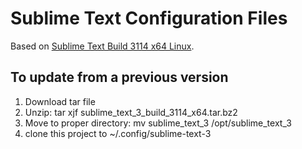 # Sublime Text Configuration Files

Based on [Sublime Text Build 3114 x64 Linux](https://www.sublimetext.com/3).

## To update from a previous version
1. Download tar file
2. Unzip: tar xjf sublime_text_3_build_3114_x64.tar.bz2
3. Move to proper directory: mv sublime_text_3 /opt/sublime_text_3
4. clone this project to ~/.config/sublime-text-3

